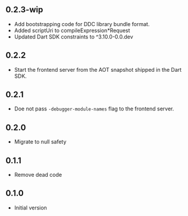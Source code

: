 ## 0.2.3-wip

- Add bootstrapping code for DDC library bundle format.
- Added scriptUri to compileExpression*Request
- Updated Dart SDK constraints to ^3.10.0-0.0.dev

## 0.2.2

- Start the frontend server from the AOT snapshot shipped in the Dart SDK.

## 0.2.1

- Doe not pass `-debugger-module-names` flag to the frontend server.

## 0.2.0

- Migrate to null safety

## 0.1.1

- Remove dead code

## 0.1.0

- Initial version
